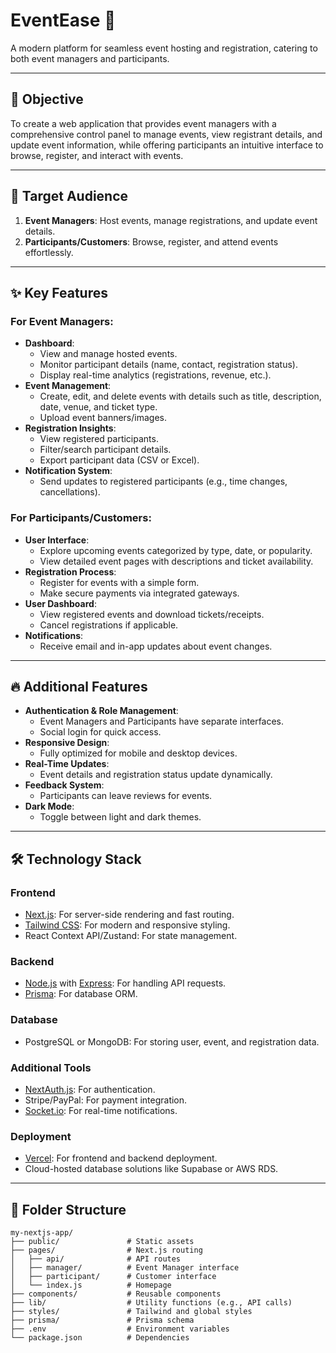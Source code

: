 # EventEase 🎉  
A modern platform for seamless event hosting and registration, catering to both event managers and participants.

---

## 🚀 Objective  
To create a web application that provides event managers with a comprehensive control panel to manage events, view registrant details, and update event information, while offering participants an intuitive interface to browse, register, and interact with events.

---

## 👥 Target Audience
1. **Event Managers**: Host events, manage registrations, and update event details.
2. **Participants/Customers**: Browse, register, and attend events effortlessly.

---

## ✨ Key Features

### **For Event Managers:**
- **Dashboard**: 
  - View and manage hosted events.
  - Monitor participant details (name, contact, registration status).
  - Display real-time analytics (registrations, revenue, etc.).
- **Event Management**: 
  - Create, edit, and delete events with details such as title, description, date, venue, and ticket type.
  - Upload event banners/images.
- **Registration Insights**: 
  - View registered participants.
  - Filter/search participant details.
  - Export participant data (CSV or Excel).
- **Notification System**: 
  - Send updates to registered participants (e.g., time changes, cancellations).

### **For Participants/Customers:**
- **User Interface**: 
  - Explore upcoming events categorized by type, date, or popularity.
  - View detailed event pages with descriptions and ticket availability.
- **Registration Process**: 
  - Register for events with a simple form.
  - Make secure payments via integrated gateways.
- **User Dashboard**: 
  - View registered events and download tickets/receipts.
  - Cancel registrations if applicable.
- **Notifications**: 
  - Receive email and in-app updates about event changes.

---

## 🔥 Additional Features
- **Authentication & Role Management**:  
  - Event Managers and Participants have separate interfaces.
  - Social login for quick access.
- **Responsive Design**:  
  - Fully optimized for mobile and desktop devices.
- **Real-Time Updates**:  
  - Event details and registration status update dynamically.
- **Feedback System**:  
  - Participants can leave reviews for events.
- **Dark Mode**:  
  - Toggle between light and dark themes.

---

## 🛠️ Technology Stack

### **Frontend**
- [Next.js](https://nextjs.org/): For server-side rendering and fast routing.
- [Tailwind CSS](https://tailwindcss.com/): For modern and responsive styling.
- React Context API/Zustand: For state management.

### **Backend**
- [Node.js](https://nodejs.org/) with [Express](https://expressjs.com/): For handling API requests.
- [Prisma](https://www.prisma.io/): For database ORM.

### **Database**
- PostgreSQL or MongoDB: For storing user, event, and registration data.

### **Additional Tools**
- [NextAuth.js](https://next-auth.js.org/): For authentication.
- Stripe/PayPal: For payment integration.
- [Socket.io](https://socket.io/): For real-time notifications.

### **Deployment**
- [Vercel](https://vercel.com/): For frontend and backend deployment.
- Cloud-hosted database solutions like Supabase or AWS RDS.

---

## 📂 Folder Structure

```plaintext
my-nextjs-app/
├── public/               # Static assets
├── pages/                # Next.js routing
│   ├── api/              # API routes
│   ├── manager/          # Event Manager interface
│   ├── participant/      # Customer interface
│   └── index.js          # Homepage
├── components/           # Reusable components
├── lib/                  # Utility functions (e.g., API calls)
├── styles/               # Tailwind and global styles
├── prisma/               # Prisma schema
├── .env                  # Environment variables
└── package.json          # Dependencies
